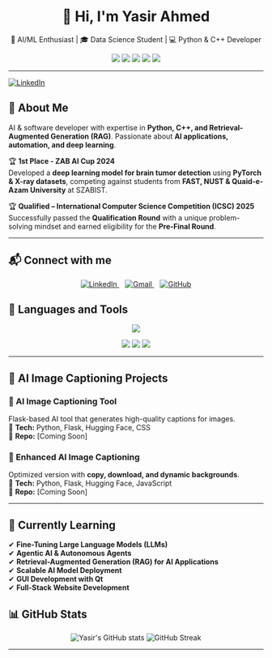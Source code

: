 <h1 align="center">👋 Hi, I'm Yasir Ahmed</h1>
<p align="center">🚀 AI/ML Enthusiast | 🎓 Data Science Student | 💻 Python & C++ Developer</p>
<p align="center">
  <a href="https://github.com/YasirAhmed2"><img src="https://img.shields.io/github/followers/YasirAhmed2?label=Follow&style=social"></a>
  <img src="https://img.shields.io/badge/AI/ML-Enthusiast-ff69b4">
  <img src="https://img.shields.io/badge/Language-Python-blue">
  <img src="https://img.shields.io/badge/Framework-Flask-green">
  <img src="https://img.shields.io/badge/UI-Streamlit-orange">
</p>

---

[![LinkedIn](https://img.shields.io/badge/LinkedIn-Connect-blue?style=flat&logo=linkedin)](https://www.linkedin.com/in/yasir-ahmed-08a338213/)  

## 🚀 About Me  
AI & software developer with expertise in **Python, C++, and Retrieval-Augmented Generation (RAG)**. Passionate about **AI applications, automation, and deep learning**.  

🏆 **1st Place - ZAB AI Cup 2024**  
Developed a **deep learning model for brain tumor detection** using **PyTorch & X-ray datasets**, competing against students from **FAST, NUST & Quaid-e-Azam University** at SZABIST.  

🏆 **Qualified – International Computer Science Competition (ICSC) 2025**  
Successfully passed the **Qualification Round** with a unique problem-solving mindset and earned eligibility for the **Pre-Final Round**.  

---
## 📬 Connect with me
<p align="center">
  <a href="https://www.linkedin.com/in/yasir-ahmed-08a338213" target="_blank">
    <img src="https://img.icons8.com/fluency/48/linkedin.png" alt="LinkedIn"/>
  </a>
  &nbsp;&nbsp;
  <a href="mailto:yasirahmed5077@gmail.com">
    <img src="https://img.icons8.com/fluency/48/gmail-new.png" alt="Gmail"/>
  </a>
  &nbsp;&nbsp;
  <a href="https://github.com/YasirAhmed2" target="_blank">
    <img src="https://img.icons8.com/fluency/48/github.png" alt="GitHub"/>
  </a>
</p>

## 🔧 Languages and Tools
<p align="center">
  <img src="https://skillicons.dev/icons?i=python,cpp,java,javascript,html,css,flask,streamlit,github,git,vscode,linux,jupyter" />
</p>
<p align="center">
  <img src="https://skillicons.dev/icons?i=figma,postgres,mongodb,tensorflow,pytorch" />
  <img src="https://skillicons.dev/icons?i=pandas,scikit-learn" />
  <img src="https://img.shields.io/badge/Seaborn-Blue?style=for-the-badge&logo=python&logoColor=white" />
</p>

---

## 📌 AI Image Captioning Projects  
### 🔹 AI Image Captioning Tool  
Flask-based AI tool that generates high-quality captions for images.  
📌 **Tech:** Python, Flask, Hugging Face, CSS  
🔗 **Repo:** [Coming Soon]  

### 🔹 Enhanced AI Image Captioning  
Optimized version with **copy, download, and dynamic backgrounds**.  
📌 **Tech:** Python, Flask, Hugging Face, JavaScript  
🔗 **Repo:** [Coming Soon]  

---

## 📖 Currently Learning  
✔ **Fine-Tuning Large Language Models (LLMs)**  
✔ **Agentic AI & Autonomous Agents**  
✔ **Retrieval-Augmented Generation (RAG) for AI Applications**  
✔ **Scalable AI Model Deployment**  
✔ **GUI Development with Qt**  
✔ **Full-Stack Website Development**  

## 📊 GitHub Stats
<p align="center">
  <img src="https://github-readme-stats.vercel.app/api?username=YasirAhmed2&show_icons=true&theme=tokyonight" alt="Yasir's GitHub stats" />
  <img src="https://github-readme-streak-stats.herokuapp.com/?user=YasirAhmed2&theme=tokyonight" alt="GitHub Streak" />
</p>

---
